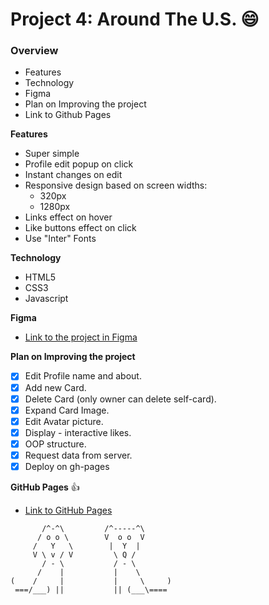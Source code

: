# Project 4: Around The U.S. :smile:

### Overview

* Features
* Technology
* Figma
* Plan on Improving the project
* Link to Github Pages

**Features**

* Super simple
* Profile edit popup on click
* Instant changes on edit
* Responsive design based on screen widths:
  - 320px
  - 1280px
* Links effect on hover
* Like buttons effect on click
* Use "Inter" Fonts

**Technology**

* HTML5
* CSS3
* Javascript

**Figma**

* [Link to the project in Figma](https://www.figma.com/file/SurN1jaeEQIhuZEDMhmWWf/Sprint-4-Around-The-U.S.-desktop-mobile?node-id=0%3A1)

**Plan on Improving the project**

- [x] Edit Profile name and about.
- [x] Add new Card.
- [x] Delete Card (only owner can delete self-card).
- [x] Expand Card Image.
- [x] Edit Avatar picture.
- [x] Display - interactive likes.
- [x] OOP structure.
- [x] Request data from server.
- [x] Deploy on gh-pages

**GitHub Pages** :+1:

* [Link to GitHub Pages](https://tongkorn.github.io/web_project_4/index.html)

```
       /^-^\         /^-----^\
      / o o \        V  o o  V
     /   Y   \        |  Y  |
     V \ v / V         \ Q /
       / - \           / - \
      /    |           |    \
(    /     |           |     \     )
 ===/___) ||           || (___\====
```
